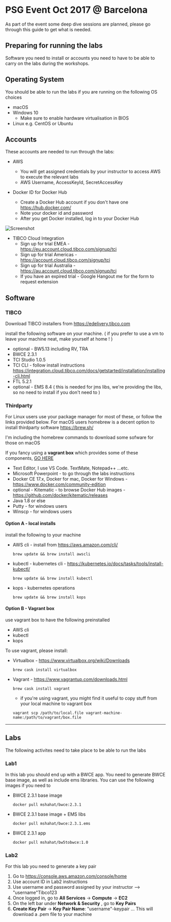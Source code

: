 # PSG Event Oct 2017 @ Barcelona
As part of the event some deep dive sessions are planned, please go through this guide to get what is needed.

## Preparing for running the labs

Software you need to install or accounts you need to have to be able to carry on the labs during the workshops.

## Operating System
You should be able to run the labs if you are running on the following OS choices

* macOS
* Windows 10
  * Make sure to enable hardware virtualisation in BIOS
* Linux e.g. CentOS or Ubuntu

## Accounts

These accounts are needed to run through the labs:

* AWS
  * You will get assigned credentials by your instructor to access AWS to execute the relevant labs
  * AWS Username, AccessKeyId, SecretAccessKey

* Docker ID for Docker Hub
  * Create a Docker Hub account if you don't have one https://hub.docker.com/
  * Note your docker id and password
  * After you get Docker installed, log in to your Docker Hub

<!-- insert docker login image -->
![Screenshot](https://github.com/mshahat/interconnect_barcelona2017/blob/master/graphics/Screen%20Shot%202017-10-11%20at%2018.53.55.png)

* TIBCO Cloud Integration
  * Sign up for trial EMEA - https://eu.account.cloud.tibco.com/signup/tci
  * Sign up for trial Americas - https://account.cloud.tibco.com/signup/tci
  * Sign up for trial Australia - https://au.account.cloud.tibco.com/signup/tci
  * If you have an expired trial - Google Hangout me for the form to request extension



## Software

### TIBCO

Download TIBCO installers from https://edelivery.tibco.com 

install the following software on your machine. ( if you prefer to use a vm to leave your machine neat, make yourself at home ! )

* optional - BW5.13 including RV, TRA
* BWCE 2.3.1
* TCI Studio 1.0.5
* TCI CLI - follow install instructions https://integration.cloud.tibco.com/docs/getstarted/installation/installing-cli.html
* FTL 5.2.1
* optional - EMS 8.4 ( this is needed for jms libs, we're providing the libs, so no need to install if you don't need to )

### Thirdparty

For Linux users use your package manager for most of these, or follow the links provided below.
For macOS users homebrew is a decent option to install thirdparty software https://brew.sh/

I'm including the homebrew commands to download some sofware for those on macOS

If you fancy using a **vagrant box** which provides some of these components, [GO HERE](https://github.com/mshahat/interconnect_barcelona2017#option-b---vagrant-box)

* Text Editor, I use VS Code. TextMate, Notepad++ ...etc.
* Microsoft Powerpoint - to go through the labs instructions
* Docker CE 17.x, Docker for mac, Docker for Windows - https://www.docker.com/community-edition
* optional - Kitematic - to browse Docker Hub images - https://github.com/docker/kitematic/releases
* Java 1.8 or else
* Putty - for windows users
* Winscp - for windows users

#### Option A - local installs
install the following to your machine

* AWS cli - install from https://aws.amazon.com/cli/
  ```console
  brew update && brew install awscli
  ```
* kubectl - kubernetes cli - https://kubernetes.io/docs/tasks/tools/install-kubectl/
  ```console
  brew update && brew install kubectl
  ```
* kops - kubernetes operations
  ```console
  brew update && brew install kops
  ```
#### Option B - Vagrant box
use vagrant box to have the following preinstalled

* AWS cli
* kubectl
* kops

To use vagrant, please install:

* Virtualbox - https://www.virtualbox.org/wiki/Downloads
  ```console
  brew cask install virtualbox
  ```
* Vagrant - https://www.vagrantup.com/downloads.html
  ```console
  brew cask install vagrant
  ```
  * if you're using vagrant, you might find it useful to copy stuff from your local machine to vagrant box
  ```console
  vagrant scp /path/to/local.file vagrant-machine-name:/path/to/vagrant/box.file
  ```

---
## Labs
The following activites need to take place to be able to run the labs 

### Lab1
In this lab you should end up with a BWCE app. You need to generate BWCE base image, as well as include ems libraries. You can use the following images if you need to

* BWCE 2.3.1 base image
  ```console
  docker pull mshahat/bwce:2.3.1
  ```
* BWCE 2.3.1 base image + EMS libs
  ```console
  docker pull mshahat/bwce:2.3.1.ems
  ```
* BWCE 2.3.1 app 
  ```console
  docker pull mshahat/bw5tobwce:1.0
  ```

### Lab2
For this lab you need to generate a key pair
 1. Go to https://console.aws.amazon.com/console/home
 2. Use account ID in Lab2 instructions
 3. Use username and password assigned by your instructor --> "username"Tibco123
 4. Once logged in, go to **All Services** -> **Compute** -> **EC2**
 5. On the left bar under **Network & Security** , go to **Key Pairs**
 6. **Create Key Pair** -> **Key Pair Name**: "username"-keypair ... This will download a .pem file to your machine
 

